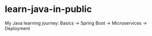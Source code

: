# learn-java-in-public
My  Java learning journey: Basics → Spring Boot → Microservices → Deployment
